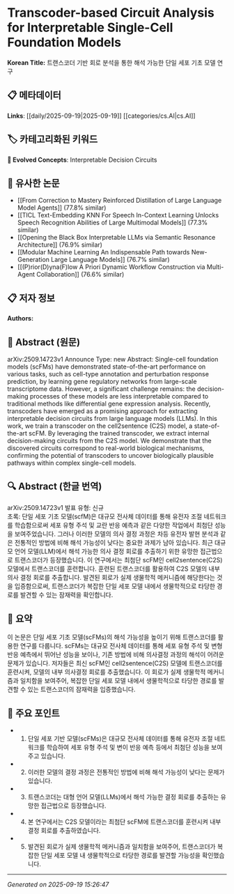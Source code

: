 
# Transcoder-based Circuit Analysis for Interpretable Single-Cell Foundation Models

**Korean Title:** 트랜스코더 기반 회로 분석을 통한 해석 가능한 단일 세포 기초 모델 연구

## 📋 메타데이터

**Links**: [[daily/2025-09-19|2025-09-19]] [[categories/cs.AI|cs.AI]]

## 🏷️ 카테고리화된 키워드
**🚀 Evolved Concepts**: Interpretable Decision Circuits

## 🔗 유사한 논문
- [[From Correction to Mastery Reinforced Distillation of Large Language Model Agents]] (77.8% similar)
- [[TICL Text-Embedding KNN For Speech In-Context Learning Unlocks Speech Recognition Abilities of Large Multimodal Models]] (77.3% similar)
- [[Opening the Black Box Interpretable LLMs via Semantic Resonance Architecture]] (76.9% similar)
- [[Modular Machine Learning An Indispensable Path towards New-Generation Large Language Models]] (76.7% similar)
- [[(P)rior(D)yna(F)low A Priori Dynamic Workflow Construction via Multi-Agent Collaboration]] (76.6% similar)

## 📋 저자 정보

**Authors:** 

## 📄 Abstract (원문)

arXiv:2509.14723v1 Announce Type: new 
Abstract: Single-cell foundation models (scFMs) have demonstrated state-of-the-art performance on various tasks, such as cell-type annotation and perturbation response prediction, by learning gene regulatory networks from large-scale transcriptome data. However, a significant challenge remains: the decision-making processes of these models are less interpretable compared to traditional methods like differential gene expression analysis. Recently, transcoders have emerged as a promising approach for extracting interpretable decision circuits from large language models (LLMs). In this work, we train a transcoder on the cell2sentence (C2S) model, a state-of-the-art scFM. By leveraging the trained transcoder, we extract internal decision-making circuits from the C2S model. We demonstrate that the discovered circuits correspond to real-world biological mechanisms, confirming the potential of transcoders to uncover biologically plausible pathways within complex single-cell models.

## 🔍 Abstract (한글 번역)

arXiv:2509.14723v1 발표 유형: 신규  
초록: 단일 세포 기초 모델(scfM)은 대규모 전사체 데이터를 통해 유전자 조절 네트워크를 학습함으로써 세포 유형 주석 및 교란 반응 예측과 같은 다양한 작업에서 최첨단 성능을 보여주었습니다. 그러나 이러한 모델의 의사 결정 과정은 차등 유전자 발현 분석과 같은 전통적인 방법에 비해 해석 가능성이 낮다는 중요한 과제가 남아 있습니다. 최근 대규모 언어 모델(LLM)에서 해석 가능한 의사 결정 회로를 추출하기 위한 유망한 접근법으로 트랜스코더가 등장했습니다. 이 연구에서는 최첨단 scFM인 cell2sentence(C2S) 모델에서 트랜스코더를 훈련합니다. 훈련된 트랜스코더를 활용하여 C2S 모델의 내부 의사 결정 회로를 추출합니다. 발견된 회로가 실제 생물학적 메커니즘에 해당한다는 것을 입증함으로써, 트랜스코더가 복잡한 단일 세포 모델 내에서 생물학적으로 타당한 경로를 발견할 수 있는 잠재력을 확인합니다.

## 📝 요약

이 논문은 단일 세포 기초 모델(scFMs)의 해석 가능성을 높이기 위해 트랜스코더를 활용한 연구를 다룹니다. scFMs는 대규모 전사체 데이터를 통해 세포 유형 주석 및 변형 반응 예측에서 뛰어난 성능을 보이나, 기존 방법에 비해 의사결정 과정의 해석이 어려운 문제가 있습니다. 저자들은 최신 scFM인 cell2sentence(C2S) 모델에 트랜스코더를 훈련시켜, 모델의 내부 의사결정 회로를 추출했습니다. 이 회로가 실제 생물학적 메커니즘과 일치함을 보여주어, 복잡한 단일 세포 모델 내에서 생물학적으로 타당한 경로를 발견할 수 있는 트랜스코더의 잠재력을 입증했습니다.

## 🎯 주요 포인트

- 1. 단일 세포 기반 모델(scFMs)은 대규모 전사체 데이터를 통해 유전자 조절 네트워크를 학습하여 세포 유형 주석 및 변이 반응 예측 등에서 최첨단 성능을 보여주고 있습니다.

- 2. 이러한 모델의 결정 과정은 전통적인 방법에 비해 해석 가능성이 낮다는 문제가 있습니다.

- 3. 트랜스코더는 대형 언어 모델(LLMs)에서 해석 가능한 결정 회로를 추출하는 유망한 접근법으로 등장했습니다.

- 4. 본 연구에서는 C2S 모델이라는 최첨단 scFM에 트랜스코더를 훈련시켜 내부 결정 회로를 추출하였습니다.

- 5. 발견된 회로가 실제 생물학적 메커니즘과 일치함을 보여주어, 트랜스코더가 복잡한 단일 세포 모델 내 생물학적으로 타당한 경로를 발견할 가능성을 확인했습니다.

---

*Generated on 2025-09-19 15:26:47*